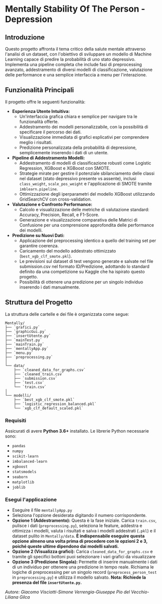 

# Mentally Stability Of The Person - Depression

## Introduzione

Questo progetto affronta il tema critico della salute mentale attraverso l'analisi di un dataset, con l'obiettivo di sviluppare un modello di Machine Learning capace di predire la probabilità di uno stato depressivo. Implementa una pipeline completa che include fasi di preprocessing avanzato, addestramento di diversi modelli di classificazione, valutazione delle performance e una semplice interfaccia a menu per l'interazione.

## Funzionalità Principali

Il progetto offre le seguenti funzionalità:

* **Esperienza Utente Intuitiva:**
    * Un'interfaccia grafica chiara e semplice per navigare tra le funzionalità offerte.
    * Addestramento dei modelli personalizzabile, con la possibilità di specificare il percorso dei dati.
    * Visualizzazione immediata di grafici esplicativi per comprendere meglio i risultati.
    * Predizione personalizzata della probabilità di depressione, semplicemente inserendo i dati di un utente.
* **Pipeline di Addestramento Modelli:**
    * Addestramento di modelli di classificazione robusti come Logistic Regression, XGBoost e XGBoost con SMOTE.
    * Strategie mirate per gestire il potenziale sbilanciamento delle classi nel dataset (stato depressivo presente vs assente), inclusi `class_weight`, `scale_pos_weight` e l'applicazione di SMOTE tramite `imblearn.pipeline`.
    * Ottimizzazione degli iperparametri del modello XGBoost utilizzando GridSearchCV con cross-validation.
* **Valutazione e Confronto Performance:**
    * Calcolo e visualizzazione delle metriche di valutazione standard: Accuracy, Precision, Recall, e F1-Score.
    * Generazione e visualizzazione comparativa delle Matrici di Confusione per una comprensione approfondita delle performance dei modelli.
* **Predizione su Nuovi Dati:**
    * Applicazione del preprocessing identico a quello del training set per garantire coerenza.
    * Caricamento del modello addestrato ottimizzato (`best_xgb_clf_smote.pkl`).
    * Le previsioni sul dataset di test vengono generate e salvate nel file submission.csv nel formato ID/Predizione, adottando lo standard definito da una competizione su Kaggle che ha ispirato questo progetto.
    * Possibilità di ottenere una predizione per un singolo individuo inserendo i dati manualmente.


## Struttura del Progetto

La struttura delle cartelle e dei file è organizzata come segue:

```
Mentally/
├── `grafici.py`
├── `graphicGui.py`
├── `insertUtente.py`
├── `mainTest.py`
├── `mainTrain.py`
├── `mentallyApp.py`
├── `menu.py`
├── `preprocessing.py`
│
└── data/
    ├── `cleaned_data_for_graphs.csv`
    ├── `cleaned_train.csv`
    ├── `submission.csv`
    ├── `test.csv`
    └── `train.csv`
│
└── modelli/
    ├── `best_xgb_clf_smote.pkl`
    ├── `logistic_regression_balanced.pkl`
    └── `xgb_clf_default_scaled.pkl`
```

### Requisiti

Assicurati di avere **Python 3.6+** installato. Le librerie Python necessarie sono:

* `pandas`
* `numpy`
* `scikit-learn`
* `imbalanced-learn`
* `xgboost`
* `statsmodels`
* `seaborn`
* `matplotlib`
* `joblib`

### Esegui l'applicazione

* Eseguire il file `mentallyApp.py`
* Seleziona l'opzione desiderata digitando il numero corrispondente.
* **Opzione 1 (Addestramento):** Questa è la fase iniziale. Carica `train.csv`, pulisce i dati (`preprocessing.py`), seleziona le feature, addestra e ottimizza i modelli, valuta i risultati e salva i modelli addestrati (`.pkl`) e il dataset pulito in `Mentally/data`. **È indispensabile eseguire questa opzione almeno una volta prima di procedere con le opzioni 2 e 3, poiché queste ultime dipendono dai modelli salvati.**
* **Opzione 2 (Visualizza grafici):** Carica `cleaned_data_for_graphs.csv` e tramite gli specifici bottoni puoi selezionare i vari grafici da visualizzare
* **Opzione 3 (Predizione Singola):** Permette di inserire manualmente i dati di un individuo per ottenere una predizione in tempo reale. Richiama le logiche di preprocessing per un singolo record (`preprocess_person_test` in `preprocessing.py`) e utilizza il modello salvato. **Nota: Richiede la presenza del file `insertUtente.py`.**


*Autore: Giacomo Visciotti-Simone Verrengia-Giuseppe Pio del Vecchio-Liliana Gilca*


